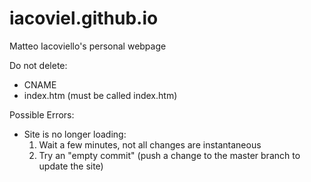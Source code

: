 # iacoviel.github.io
Matteo Iacoviello's personal webpage

Do not delete: 
- CNAME
- index.htm (must be called index.htm)

Possible Errors:
- Site is no longer loading:
  1. Wait a few minutes, not all changes are instantaneous 
  2. Try an "empty commit" (push a change to the master branch to update the site)
